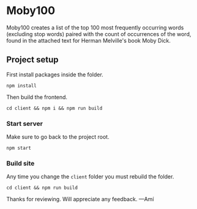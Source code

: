 # Moby100

Moby100 creates a list of the top 100 most frequently occurring words (excluding stop words) paired with the count of occurrences of the word, found in the attached text for Herman Melville's book Moby Dick.

## Project setup

First install packages inside the folder.

```
npm install
```

Then build the frontend.

```
cd client && npm i && npm run build
```

### Start server

Make sure to go back to the project root.

```
npm start
```

### Build site
Any time you change the `client` folder you must rebuild the folder.
```
cd client && npm run build
```

Thanks for reviewing. Will appreciate any feedback. —Amí